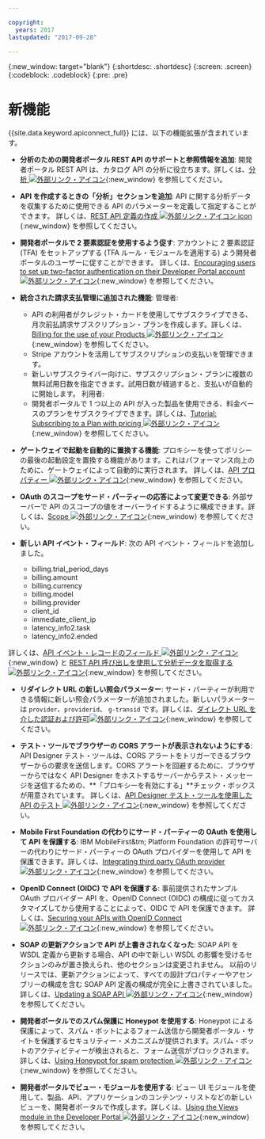 ```yaml
---

copyright:
  years: 2017
lastupdated: "2017-09-28"

---
```


{:new_window: target="blank"}
{:shortdesc: .shortdesc}
{:screen: .screen}
{:codeblock: .codeblock}
{:pre: .pre}

# 新機能

{{site.data.keyword.apiconnect_full}} には、以下の機能拡張が含まれています。

- **分析のための開発者ポータル REST API のサポートと参照情報を追加**: 開発者ポータル REST API は、カタログ API の分析に役立ちます。詳しくは、[分析 ![外部リンク・アイコン](../../icons/launch-glyph.svg "外部リンク・アイコン")](https://www.ibm.com/support/knowledgecenter/en/SSFS6T/com.ibm.apic.apirest.doc/analytics.html){:new_window} を参照してください。

- **API を作成するときの「分析」セクションを追加**: API に関する分析データを収集するために使用できる API のパラメーターを定義して指定することができます。
詳しくは、[REST API 定義の作成 ![外部リンク・アイコン icon](../../icons/launch-glyph.svg "外部リンク・アイコン")](https://www.ibm.com/support/knowledgecenter/en/SSFS6T/com.ibm.apic.toolkit.doc/task_apionprem_creating_apis.html){:new_window} を参照してください。

- **開発者ポータルで 2 要素認証を使用するよう促す**: アカウントに 2 要素認証 (TFA) をセットアップする (TFA ルール・モジュールを適用する) よう開発者ポータルのユーザーに促すことができます。
詳しくは、[Encouraging users to set up two-factor authentication on their Developer Portal account ![外部リンク・アイコン](../../icons/launch-glyph.svg "外部リンク・アイコン")](https://www.ibm.com/support/knowledgecenter/en/SSFS6T/com.ibm.apic.devportal.doc/tapim_portal_two_factor_auth_enforce.html){:new_window} を参照してください。

- **統合された請求支払管理に追加された機能**:
    管理者:
	* API の利用者がクレジット・カードを使用してサブスクライブできる、月次前払請求サブスクリプション・プランを作成します。詳しくは、[Billing for the use of your Products ![外部リンク・アイコン](../../icons/launch-glyph.svg "外部リンク・アイコン")](https://www.ibm.com/support/knowledgecenter/en/SSFS6T/com.ibm.apic.apionprem.doc/capim_product_billing.html){:new_window} を参照してください。
	* Stripe アカウントを活用してサブスクリプションの支払いを管理できます。
	* 新しいサブスクライバー向けに、サブスクリプション・プランに複数の無料試用日数を指定できます。試用日数が経過すると、支払いが自動的に開始します。
利用者:
	* 開発者ポータルで 1 つ以上の API が入った製品を使用できる、料金ベースのプランをサブスクライブできます。詳しくは、[Tutorial: Subscribing to a Plan with pricing ![外部リンク・アイコン](../../icons/launch-glyph.svg "外部リンク・アイコン")](https://www.ibm.com/support/knowledgecenter/en/SSFS6T/com.ibm.apic.devportal.doc/tutorial_portal_sub_paid_plan.html){:new_window} を参照してください。

- **ゲートウェイで起動を自動的に置換する機能**: プロキシーを使ってポリシーの最後の起動設定を置換する機能があります。これはパフォーマンス向上のために、ゲートウェイによって自動的に実行されます。
詳しくは、[API プロパティー ![外部リンク・アイコン](../../icons/launch-glyph.svg "外部リンク・アイコン")](https://www.ibm.com/support/knowledgecenter/en/SSFS6T/com.ibm.apic.toolkit.doc/configuration_props.html){:new_window} を参照してください。

- **OAuth のスコープをサード・パーティーの応答によって変更できる**: 外部サーバーで API のスコープの値をオーバーライドするように構成できます。詳しくは、[Scope ![外部リンク・アイコン](../../icons/launch-glyph.svg "外部リンク・アイコン")](https://www.ibm.com/support/knowledgecenter/en/SSFS6T/com.ibm.apic.toolkit.doc/con_oauth_scope.html){:new_window} を参照してください。

- **新しい API イベント・フィールド**: 次の API イベント・フィールドを追加しました。
    * billing.trial_period_days
	* billing.amount
	* billing.currency
	* billing.model
	* billing.provider
	* client_id
	* immediate_client_ip
	* latency_info2.task
	* latency_info2.ended

詳しくは、[API イベント・レコードのフィールド ![外部リンク・アイコン](../../icons/launch-glyph.svg "外部リンク・アイコン")](https://www.ibm.com/support/knowledgecenter/en/SSFS6T/com.ibm.apic.apionprem.doc/rapim_analytics_apieventrecordfields.html){:new_window} と [REST API 呼び出しを使用して分析データを取得する ![外部リンク・アイコン](../../icons/launch-glyph.svg "外部リンク・アイコン")](https://www.ibm.com/support/knowledgecenter/en/SSFS6T/com.ibm.apic.apionprem.doc/tapim_exportanalytics_api_calls.html){:new_window} を参照してください。


- **リダイレクト URL の新しい照会パラメーター**: サード・パーティーが利用できる情報に新しい照会パラメーターが追加されました。新しいパラメーターは <code>provider</code>、<code>providerid</code>、
<code>g-transid</code> です。詳しくは、[ダイレクト URL を介した認証および許可![外部リンク・アイコン](../../icons/launch-glyph.svg "外部リンク・アイコン")](https://www.ibm.com/support/knowledgecenter/en/SSFS6T/com.ibm.apic.toolkit.doc/task_apionprem_redirect_form_.html){:new_window} を参照してください。

- **テスト・ツールでブラウザーの CORS アラートが表示されないようにする**: API Designer テスト・ツールは、CORS アラートをトリガーできるブラウザーからの要求を送信します。CORS アラートを回避するために、ブラウザーからではなく API Designer をホストするサーバーからテスト・メッセージを送信するための、**「プロキシーを有効にする」**チェック・ボックスが用意されています。
詳しくは、[API Designer テスト・ツールを使用した API のテスト ![外部リンク・アイコン](../../icons/launch-glyph.svg "外部リンク・アイコン")](https://www.ibm.com/support/knowledgecenter/en/SSFS6T/com.ibm.apic.toolkit.doc/task_toolkit_testing.html){:new_window} を参照してください。


- **Mobile First Foundation の代わりにサード・パーティーの OAuth を使用して API を保護する**: IBM MobileFirst&tm; Platform Foundation の許可サーバーの代わりにサード・パーティーの OAuth プロバイダーを使用して API を保護できます。詳しくは、[Integrating third party OAuth provider ![外部リンク・アイコン](../../icons/launch-glyph.svg "外部リンク・アイコン")](https://www.ibm.com/support/knowledgecenter/en/SSFS6T/com.ibm.apic.toolkit.doc/con_oauth_introspection.html){:new_window} を参照してください。


- **OpenID Connect (OIDC) で API を保護する**: 事前提供されたサンプル OAuth プロバイダー API を、OpenID Connect (OIDC) の構成に従ってカスタマイズしてから使用することによって、OIDC で API を保護できます。
詳しくは、[Securing your APIs with OpenID Connect ![外部リンク・アイコン](../../icons/launch-glyph.svg "外部リンク・アイコン")](https://www.ibm.com/support/knowledgecenter/en/SSFS6T/com.ibm.apic.toolkit.doc/tapic_sec_api_config_oidc.html){:new_window} を参照してください。


- **SOAP の更新アクションで API が上書きされなくなった**: SOAP API を WSDL 定義から更新する場合、API の中で新しい WSDL の影響を受けるセクションのみが置き換えられ、他のセクションは変更されません。
以前のリリースでは、更新アクションによって、すべての設計プロパティーやアセンブリーの構成を含む SOAP API 定義の構成が完全に上書きされていました。
詳しくは、[Updating a SOAP API ![外部リンク・アイコン](../../icons/launch-glyph.svg "外部リンク・アイコン")](https://www.ibm.com/support/knowledgecenter/en/SSFS6T/com.ibm.apic.apionprem.doc/tapic_soap_update.html){:new_window} を参照してください。


- **開発者ポータルでのスパム保護に Honeypot を使用する**: Honeypot による保護によって、スパム・ボットによるフォーム送信から開発者ポータル・サイトを保護するセキュリティー・メカニズムが提供されます。スパム・ボットのアクティビティーが検出されると、フォーム送信がブロックされます。詳しくは、[Using Honeypot for spam protection ![外部リンク・アイコン](../../icons/launch-glyph.svg "外部リンク・アイコン")](https://www.ibm.com/support/knowledgecenter/en/SSFS6T/com.ibm.apic.devportal.doc/tapic_portal_honeypot.html){:new_window} を参照してください。


- **開発者ポータルでビュー・モジュールを使用する**: ビュー UI モジュールを使用して、製品、API、アプリケーションのコンテンツ・リストなどの新しいビューを、開発者ポータルで作成します。詳しくは、[Using the Views module in the Developer Portal ![外部リンク・アイコン](../../icons/launch-glyph.svg "外部リンク・アイコン")](https://www.ibm.com/support/knowledgecenter/en/SSFS6T/com.ibm.apic.devportal.doc/capic_portal_views.html){:new_window} を参照してください。
